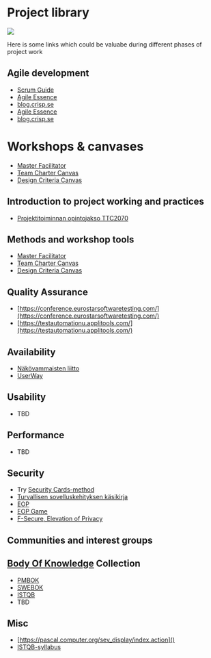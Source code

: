 # Project library

![](https://openclipart.org/image/300px/svg_to_png/268463/Library-no-text.png)

Here is some links which could be valuabe during different phases of project work

## Agile development


* [Scrum Guide](https://www.scrumguides.org/scrum-guide.html)
* [Agile Essence](https://www.ivarjacobson.com/services/agile-essentials-starter-pack-agile-practices)
* [blog.crisp.se](https://blog.crisp.se/)
* [Agile Essence](https://www.ivarjacobson.com/services/agile-essentials-starter-pack-agile-practices)
* [blog.crisp.se](https://blog.crisp.se/)

# Workshops & canvases

* [Master Facilitator](http://masterfacilitator.com/canvas-collection/)
* [Team Charter Canvas](https://designabetterbusiness.com/2017/08/24/team-charter-canvas/)
* [Design Criteria Canvas](https://skillsofthemodernage.com.au/downloads/playshop/dabb-design-criteria-canvas.pdf)


## Introduction to project working and practices

* [Projektitoiminnan opintojakso TTC2070](http://ttc2070.pages.labranet.jamk.fi)

## Methods and workshop tools

* [Master Facilitator](http://masterfacilitator.com/canvas-collection/)
* [Team Charter Canvas](https://designabetterbusiness.com/2017/08/24/team-charter-canvas/)
* [Design Criteria Canvas](https://skillsofthemodernage.com.au/downloads/playshop/dabb-design-criteria-canvas.pdf)

## Quality Assurance

* [https://conference.eurostarsoftwaretesting.com/](https://conference.eurostarsoftwaretesting.com/)
* [https://testautomationu.applitools.com/](https://testautomationu.applitools.com/)

## Availability


* [Näkövammaisten liitto](https://www.nkl.fi/fi)
* [UserWay](https://userway.org/)

## Usability

* TBD


## Performance

* TBD

## Security

* Try [Security Cards-method](http://securitycards.cs.washington.edu/cards.html)
* [Turvallisen sovelluskehityksen käsikirja](https://www.suomidigi.fi/ohjeet-ja-tuki/tyokalut/turvallisen-sovelluskehityksen-kasikirja)
* [EOP](https://github.com/adamshostack/eop)
* [EOP Game](https://eopgame.azurewebsites.net/)
* [F-Secure, Elevation of Privacy](https://github.com/F-Secure/elevation-of-privacy/tree/master/print-ready)


## Communities and interest groups

## [Body Of Knowledge](https://en.wikipedia.org/wiki/Body_of_knowledge) Collection


* [PMBOK](https://www.pmi.org/pmbok-guide-standards)
* [SWEBOK](https://www.computer.org/web/swebok/v3)
* [ISTQB](https://www.istqb.org/)
* TBD


## Misc 
* [https://pascal.computer.org/sev_display/index.action]()
* [ISTQB-syllabus]()

